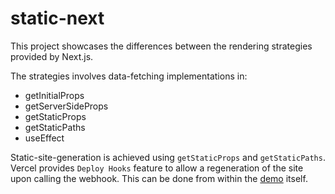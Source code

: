 # static-next

This project showcases the differences between the rendering strategies provided by Next.js.

The strategies involves data-fetching implementations in:

-   getInitialProps
-   getServerSideProps
-   getStaticProps
-   getStaticPaths
-   useEffect

Static-site-generation is achieved using `getStaticProps` and `getStaticPaths`. Vercel provides `Deploy Hooks` feature to allow a regeneration of the site upon calling the webhook. This can be done from within the [demo](https://static-next.willemliu.now.sh) itself.
